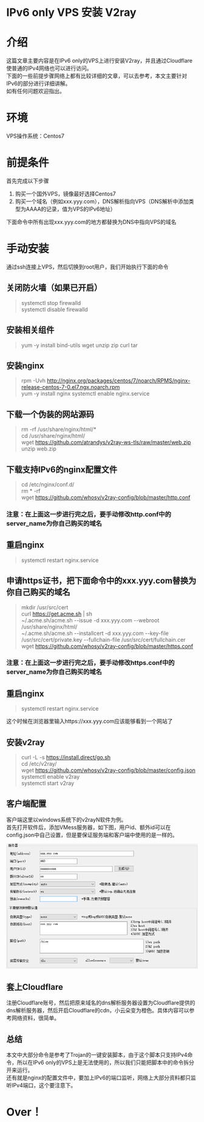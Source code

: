 # IPv6 only VPS 安装 V2ray
# 介绍
这篇文章主要内容是在IPv6 only的VPS上进行安装V2ray，并且通过Cloudflare使普通的IPv4网络也可以进行访问。  
下面的一些前提步骤网络上都有比较详细的文章，可以去参考，本文主要针对IPv6的部分进行详细讲解。  
如有任何问题欢迎指出。

# 环境
VPS操作系统：Centos7  

# 前提条件
首先完成以下步骤  
1. 购买一个国外VPS，镜像最好选择Centos7
1. 购买一个域名（例如xxx.yyy.com），DNS解析指向VPS（DNS解析中添加类型为AAAA的记录，值为VPS的IPv6地址）

下面命令中所有出现xxx.yyy.com的地方都替换为DNS中指向VPS的域名

# 手动安装
通过ssh连接上VPS，然后切换到root用户，我们开始执行下面的命令

## 关闭防火墙（如果已开启）
>systemctl stop firewalld  
>systemctl disable firewalld

## 安装相关组件
>yum -y install bind-utils wget unzip zip curl tar  
## 安装nginx
>rpm -Uvh http://nginx.org/packages/centos/7/noarch/RPMS/nginx-release-centos-7-0.el7.ngx.noarch.rpm  
>yum -y install nginx
>systemctl enable nginx.service

## 下载一个伪装的网站源码
>rm -rf /usr/share/nginx/html/*  
>cd /usr/share/nginx/html/  
>wget https://github.com/atrandys/v2ray-ws-tls/raw/master/web.zip  
>unzip web.zip
## 下载支持IPv6的nginx配置文件
>cd /etc/nginx/conf.d/  
>rm * -rf  
>wget https://github.com/whosy/v2ray-config/blob/master/http.conf

### 注意：在上面这一步进行完之后，要手动修改http.conf中的server_name为你自己购买的域名
## 重启nginx
>systemctl restart nginx.service

## 申请https证书，把下面命令中的xxx.yyy.com替换为你自己购买的域名
>mkdir /usr/src/cert  
>curl https://get.acme.sh | sh  
>~/.acme.sh/acme.sh --issue -d xxx.yyy.com --webroot /usr/share/nginx/html/  
>~/.acme.sh/acme.sh --installcert -d xxx.yyy.com --key-file /usr/src/cert/private.key --fullchain-file /usr/src/cert/fullchain.cer  
>wget https://github.com/whosy/v2ray-config/blob/master/https.conf
### 注意：在上面这一步进行完之后，要手动修改https.conf中的server_name为你自己购买的域名
## 重启nginx
>systemctl restart nginx.service

这个时候在浏览器里输入https://xxx.yyy.com应该能够看到一个网站了

## 安装v2ray
>curl -L -s https://install.direct/go.sh  
>cd /etc/v2ray/  
>wget https://github.com/whosy/v2ray-config/blob/master/config.json  
>systemctl enable v2ray  
>systemctl start v2ray  

## 客户端配置
客户端这里以windows系统下的v2rayN软件为例。  
首先打开软件后，添加VMess服务器，如下图，用户id、额外id可以在config.json中自己设置，但是要保证服务端和客户端中使用的是一样的。  

![配置图片](https://github.com/whosy/v2ray-config/blob/master/client_config.png)

## 套上Cloudflare
注册Cloudflare账号，然后把原来域名的dns解析服务器设置为Cloudflare提供的dns解析服务器，然后开启Cloudflare的cdn，小云朵变为橙色。具体内容可以参考网络资料，很简单。

## 总结
本文中大部分命令是参考了Trojan的一键安装脚本，由于这个脚本只支持IPv4命令，所以在IPv6 only的VPS上是无法使用的，所以我们只能把脚本中的命令拆分开来运行。  
还有就是nginx的配置文件中，要加上IPv6的端口监听，网络上大部分资料都只监听IPv4端口，这个要注意下。  

# Over！
